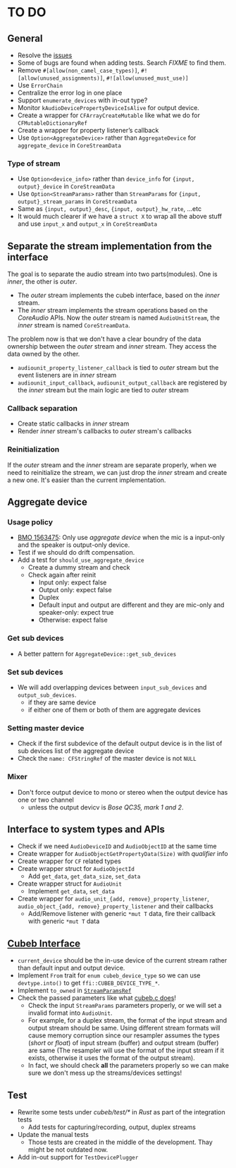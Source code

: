 # TO DO

## General

- Resolve the [issues](https://github.com/mozilla/cubeb-coreaudio-rs/issues)
- Some of bugs are found when adding tests. Search *FIXME* to find them.
- Remove `#[allow(non_camel_case_types)]`, `#![allow(unused_assignments)]`, `#![allow(unused_must_use)]`
- Use `ErrorChain`
- Centralize the error log in one place
- Support `enumerate_devices` with in-out type?
- Monitor `kAudioDevicePropertyDeviceIsAlive` for output device.
- Create a wrapper for `CFArrayCreateMutable` like what we do for `CFMutableDictionaryRef`
- Create a wrapper for property listener’s callback
- Use `Option<AggregateDevice>` rather than `AggregateDevice` for `aggregate_device` in `CoreStreamData`

### Type of stream

- Use `Option<device_info>` rather than `device_info` for `{input, output}_device` in `CoreStreamData`
- Use `Option<StreamParams>` rather than `StreamParams` for `{input, output}_stream_params` in `CoreStreamData`
- Same as `{input, output}_desc`, `{input, output}_hw_rate`, ...etc
- It would much clearer if we have a `struct X` to wrap all the above stuff and use `input_x` and `output_x` in `CoreStreamData`

## Separate the stream implementation from the interface

The goal is to separate the audio stream into two parts(modules).
One is _inner_, the other is _outer_.

- The _outer_ stream implements the cubeb interface, based on the _inner_ stream.
- The _inner_ stream implements the stream operations based on the _CoreAudio_ APIs.
Now the _outer_ stream is named `AudioUnitStream`, the _inner_ stream is named `CoreStreamData`.

The problem now is that we don't have a clear boundry of the data ownership
between the _outer_ stream and _inner_ stream. They access the data owned by the other.

- `audiounit_property_listener_callback` is tied to _outer_ stream
but the event listeners are in _inner_ stream
- `audiounit_input_callback`, `audiounit_output_callback` are registered by the _inner_ stream
but the main logic are tied to _outer_ stream

### Callback separation

- Create static callbacks in _inner_ stream
- Render _inner_ stream's callbacks to _outer_ stream's callbacks

### Reinitialization

If the _outer_ stream and the _inner_ stream are separate properly,
when we need to reinitialize the stream, we can just drop the _inner_ stream
and create a new one. It's easier than the current implementation.

## Aggregate device

### Usage policy

- [BMO 1563475][bmo1563475]: Only use _aggregate device_ when the mic is a input-only and the speaker is output-only device.
- Test if we should do drift compensation.
- Add a test for `should_use_aggregate_device`
  - Create a dummy stream and check
  - Check again after reinit
    - Input only: expect false
    - Output only: expect false
    - Duplex
    - Default input and output are different and they are mic-only and speaker-only: expect true
    - Otherwise: expect false

[bmo1563475]: https://bugzilla.mozilla.org/show_bug.cgi?id=1563475#c4

### Get sub devices

- A better pattern for `AggregateDevice::get_sub_devices`

### Set sub devices

- We will add overlapping devices between `input_sub_devices` and `output_sub_devices`.
  - if they are same device
  - if either one of them or both of them are aggregate devices

### Setting master device

- Check if the first subdevice of the default output device is in the list of
  sub devices list of the aggregate device
- Check the `name: CFStringRef` of the master device is not `NULL`

### Mixer

- Don't force output device to mono or stereo when the output device has one or two channel
  - unless the output devicv is _Bose QC35, mark 1 and 2_.

## Interface to system types and APIs

- Check if we need `AudioDeviceID` and `AudioObjectID` at the same time
- Create wrapper for `AudioObjectGetPropertyData(Size)` with _qualifier_ info
- Create wrapper for `CF` related types
- Create wrapper struct for `AudioObjectId`
  - Add `get_data`, `get_data_size`, `set_data`
- Create wrapper struct for `AudioUnit`
  - Implement `get_data`, `set_data`
- Create wrapper for `audio_unit_{add, remove}_property_listener`, `audio_object_{add, remove}_property_listener` and their callbacks
  - Add/Remove listener with generic `*mut T` data, fire their callback with generic `*mut T` data

## [Cubeb Interface][cubeb-rs]

- `current_device` should be the in-use device of the current stream rather than default input and output device.
- Implement `From` trait for `enum cubeb_device_type` so we can use `devtype.into()` to get `ffi::CUBEB_DEVICE_TYPE_*`.
- Implement `to_owned` in [`StreamParamsRef`][cubeb-rs-stmparamsref]
- Check the passed parameters like what [cubeb.c does][cubeb-stm-check]!
  - Check the input `StreamParams` parameters properly, or we will set a invalid format into `AudioUnit`.
  - For example, for a duplex stream, the format of the input stream and output stream should be same.
      Using different stream formats will cause memory corruption
      since our resampler assumes the types (_short_ or _float_) of input stream (buffer) and output stream (buffer) are same
      (The resampler will use the format of the input stream if it exists, otherwise it uses the format of the output stream).
  - In fact, we should check **all** the parameters properly so we can make sure we don't mess up the streams/devices settings!

[cubeb-rs]: https://github.com/djg/cubeb-rs "cubeb-rs"
[cubeb-rs-stmparamsref]: https://github.com/djg/cubeb-rs/blob/78ed9459b8ac2ca50ea37bb72f8a06847eb8d379/cubeb-core/src/stream.rs#L61 "StreamParamsRef"
[cubeb-stm-check]: https://github.com/mozilla/cubeb/blob/a971bf1a045b0e5dcaffd2a15c3255677f43cd2d/src/cubeb.c#L70-L108

## Test

- Rewrite some tests under _cubeb/test/*_ in _Rust_ as part of the integration tests
  - Add tests for capturing/recording, output, duplex streams
- Update the manual tests
  - Those tests are created in the middle of the development. Thay might be not outdated now.
- Add in-out support for `TestDevicePlugger`

